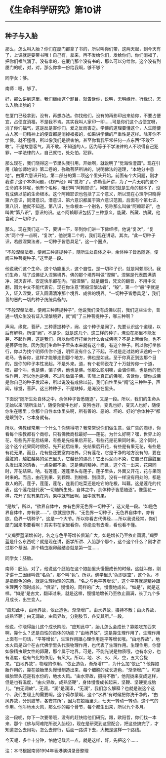 # 《生命科学研究》第10讲

------

## 种子与入胎

那么，怎么叫入胎？你们在厦门都拿了书的，所以叫你们带，这两天起，到今天有了，上课就是要带书哦！自己有，拿来，再不发给你们，发给你们，你们消福了，把你们福气消了。没有拿的，在厦门那个没有书的，那么可以分给你。这个没有到厦门的呢，对，对，那么你拿一份给我啊，够不够？

同学女：够。

南师：嗯，够了。

好，那么讲到这里，我们继续这个题目，就告诉你，说明，无明缘行，行缘识，怎么入胎出胎的？

在厦门已经拿到，没有，再想办法。你找他们，没有的再影印出来给你，不要占便宜，占便宜消福，不是我不肯。其实我叫人家印一印……可是你们这个占便宜呀，消了你们福气，这是反是害你们，爱之反而害之。学佛的道理要懂这个，人生随便占人家一句精神上的便宜都是消掉福报的，如果讲学佛的严重性是这样。除非你不学佛，就不懂得，所以像我们是很害怕，甚至你看我平常任何一点东西“不敢不敢”。不是故意客气，真不敢。不知道的人，因为等于不学法律的人不晓得自己犯罪，一学法律的人，自己就怕，处处怕，犯罪。

那么现在，我们晓得这一节里头我引用，开始啊，就说明了“觉海性澄圆”。现在引用《瑜伽师地论》第二卷的，弥勒菩萨所讲的，说明佛法的道理，“本地分中意地”。由第六意识开始，第二部分的第二项这个里头开始。前面有个大问题，刚才我讲了这个本体问题，《楞严经》叫“觉海”了。弥勒菩萨讲，为了一片无明的这个生命的本体呢，他有个名称，唯识叫“阿赖耶识”。阿赖耶识就是生命的根本了，没有成佛以前的生命根本。这个阿赖耶识也包括了三个意义，所以现在心理学只晓得第六意识，同潜意识。潜意识、第六意识都属于第六意识范围，后面有个第七识、第八识，他就不知道。第八识，生命根本一个别名，另称那么叫做“阿赖耶识”，也叫做“第八识”，意识的识。这个阿赖耶识包括了三种意义，能藏、所藏、执藏，他含藏了一切种子。

那么，现在我们这一下，要讲一下，带到你们讲一下佛经啰。他说“复次”，“复次”两个字一点啊，“复次”，他说第二个的，我们现在讲话，其次。“此一切种子识，若般涅槃法者，一切种子皆悉具足”，这一个圈点。

“不般涅槃法者，便阙三种菩提种子，随所生处自体之中，余体种子皆悉随逐，便阙三种菩提种子。”这里是一段。

他说我们这个生命，这个功能里头，这个自性，是一切种子识，就是阿赖耶识。我们生命，除了成佛证入涅槃境界，佛的那个境界叫做“涅槃”。涅槃是代表圆满清净、寂灭吉祥、安定快乐都在内。“般涅槃”，就是翻音，梵文的翻音，不用中文翻，因为中文不能代表它。现在你注意“若般涅槃法者”，“般”，第一个“般”字就是入，证入涅槃，证入圆满清净那个境界、成佛的境界。“一切种子皆悉具足”，我们善的恶的一切的种子统统具备的。

“不般涅槃法者，便阙三种菩提种子”，他说我们没有成佛以前，我们这些生命，普通一切众生没有证入涅槃境界，就“阙”了三种菩提种子，哪三种啊？

声闻，缘觉，菩萨，三种菩提种子，阙、这个种子是阙了，先要认识这个道理，以后有解释。所谓“阙”，不是少，就是这几个、这三样的种子，淹没在那里不能发芽、不起作用，这是我们。所以你修行打坐为什么会成佛呢？不是上帝给你，也不是菩萨给你，因为我们生命种子里头本来就有这个根，有这个种子。所以你打坐修行，你以为找个明师传你个道，明师没有什么了不起，不过是走过路的识途的一个老马，告诉你，这样才能够走到那个地方，佛也是如此。至于你真正到达那个目的，是你的种子本性发起，不是外来。道，有个老师说花了十万就传你一个道，嘿，那个叫，也是佛，骗子佛，他也是佛。他那么聪明嘛，会骗你嘛，也是他的觉性作用，所以他也是佛，不过叫做骗子佛。实际上真正的佛呢，告诉你，使你成佛是你自己的种子发起来，所以说没有成佛以前，我们自性里头“阙”这三种种子，声闻，缘觉，菩萨。这三种种子，不是缺掉，是淹没在里头。

下面说“随所生处自体之中，余体种子皆悉随逐”，又是一段。所以，我们的生命从无始以来“随所生处”，随便你变牛也好，变狗也好，变鬼也好，变天人也好，随便你生在哪里；你那个自性本体里头啊，所有善的、恶的、坏的、好的“余体种子”都是跟到你，它本身就有。

所以，佛教经常用一个什么？你晓得吧？我常常说你们做生意，做广告的商标，你看每个宗教都有个商标，只有佛教商标最好——莲花。为什么好啊？嘿，世界上的花，有些先开花后结果，有些是先结果后开花，有些花是花果同时来。这个同时，这个这个花果同时很好。先开花后结果，先结果后开花，有些是有果无花，有些是有花无果。而且，花有些还要室内培养。只有莲花，它是干净的地方没有的，要在最脏的，越脏越臭的泥巴里头，它越长的漂亮！它出污泥而不染，它自己在最脏里头发出来的清香，一点杂都不染，这是佛的精神。而且，这个花一出来，花果同时，开花结果。呐，有莲蓬，莲蓬里头有莲子，莲子里头，外面又开花，花与果同时来的。而且，由花到果、到颗颗、到根根、到须须，没有一样没有用处的，都是救人的药。莲子，莲蓬，莲花，连我们吃菜还是吃它的花根，叫藕。这是莲花的代表，这个莲花就代表“一切随所生处，自体之中，余体种子皆悉随逐”。像莲花一样，花开了就有果在内，果中就有因啊，因中就有果。

“是故”，所以，“欲界自体中，亦有色界无色界一切种子”，这又是一段。“如是色界自体中，亦有欲……”，欲就是欲界，“无色界一切种子，无色界自体中，亦有欲、色界一切种子”，这是一个大节。所以你看古代佛经……所以我说经常，你们厦门回来书要看啊！其实书在家里看你，你绝没有去看，看也看不懂。

“又羯罗蓝渐增长时，名之与色平等增长俱渐广大，如是增长乃至依止圆满。”羯罗蓝是什么东西呢？就是现在讲，医学所讲、入胎那个那个，这个这个什么？刚才讲过那个基因，那个精虫跟卵藏结合就是第一位……

同学女：胚胎。

南师：胚胎，对了，他说这个胚胎在这个娘胎里头慢慢成长的时候，这就叫做，刚才讲十二因缘叫做“名色”，那个叫“色”。所以，佛学里头“色即是空”，这个色，不是指颜色的色，就是生理物理的东西。“名之与色平等增长”，这个平等就是精神跟生理两个同时成长，“俱渐”，慢慢的，同样的广大，慢慢地成长。“如是”，就是这样。“如是”是古文，翻译过来，就是这样，慢慢地增长乃至依止圆满，长了九个多月成长，出生变人。

“应知此中，由地界故，依止造色，渐渐增广。由水界故，摄持不散；由火界故，成熟坚鞕；由无润故，由风界故，分别肢节，各安其所。”一段。

他说，你晓得胎儿这个成长阶段，“应知此中”，胎儿怎么会成长？靠娘吃东西来啊，靠什么？还是自性的自体的功能？“由地界故”，这是靠生理作用了，生理作用上面有一句话，“平等增长”，生理作用跟心理作用是平等增长哦。“由地界故”，地水火风是四个在古代佛学里头代表物理作用，也代表了生理作用。生理作用，你譬如像精虫跟女性的卵藏，那个属于地界。可是，不能光说是物质哦，也有水分，也有温度，也有气化的作用，有风大。所以，地、水、火、风、空，五大合拢来。“由地界故”，物理的作用。“依止造色，渐渐增广”，为什么加“依止”？他靠娘胎作用的，靠在娘胎里头慢慢制造出来，每个细胞的成长造色，“渐渐增广”。可是娘胎里头还是有水份的，地水火风。“由水界故，摄持不散”，他兜拢来变成这样，但是也有温度，“由火界故，成熟坚鞕”，身体慢慢成长起来，坚鞭、坚硬变成胎儿。“由无润故”，无润，“润”是润泽，“无润”，我们怎么解释？也就是说这个这个、我们生理上的需要啊，这个荷尔蒙啊，这个“水界”有时候把你洗干净的，“由风界故，分别肢节，各安其所”，因为在娘胎里头，七天一转动一转动，这个气的作用。他叫地水火风，那么你的每个骨节，每个都生出来，所以九个多月。

这一段呢，你下一次要带哦，没有的赶快给他们研究，跟，欧阳哲，你们找一本来、那个《佛与阿难陀所说入胎经》，现在是研究到这里配合，把这些搞完了，才知道怎么去用功，怎么去修行，后面一路讲下去，大概是这样一个路线。

今天呢，多个十分钟，怕他记载苦一点，就是这样，好，先把这个……

注：本书根据南师1994年香港演讲录音整理


